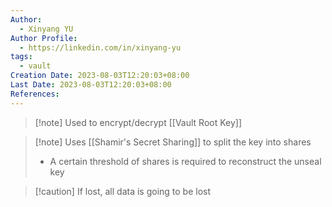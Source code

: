 ```yaml
---
Author:
  - Xinyang YU
Author Profile:
  - https://linkedin.com/in/xinyang-yu
tags:
  - vault
Creation Date: 2023-08-03T12:20:03+08:00
Last Date: 2023-08-03T12:20:03+08:00
References:
---
```

>[!note] Used to encrypt/decrypt [[Vault Root Key]]

 
>[!note] Uses [[Shamir's Secret Sharing]] to split the key into shares
>- A certain threshold of shares is required to reconstruct the unseal key

>[!caution] If lost, all data is going to be lost